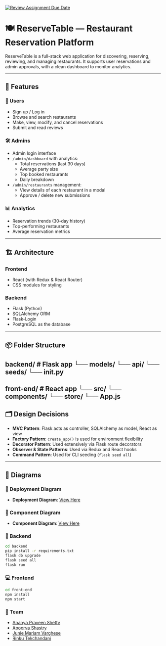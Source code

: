 [![Review Assignment Due Date](https://classroom.github.com/assets/deadline-readme-button-22041afd0340ce965d47ae6ef1cefeee28c7c493a6346c4f15d667ab976d596c.svg)](https://classroom.github.com/a/Fu_pncF5)

# 🍽️ ReserveTable — Restaurant Reservation Platform

ReserveTable is a full-stack web application for discovering, reserving, reviewing, and managing restaurants. It supports user reservations and admin approvals, with a clean dashboard to monitor analytics.

---

## 🌟 Features

### 👥 Users
- Sign up / Log in
- Browse and search restaurants
- Make, view, modify, and cancel reservations
- Submit and read reviews

### 🛠️ Admins
- Admin login interface
- `/admin/dashboard` with analytics:
  - Total reservations (last 30 days)
  - Average party size
  - Top booked restaurants
  - Daily breakdown
- `/admin/restaurants` management:
  - View details of each restaurant in a modal
  - Approve / delete new submissions

### 📊 Analytics
- Reservation trends (30-day history)
- Top-performing restaurants
- Average reservation metrics

---

## 🏗️ Architecture

### Frontend
- React (with Redux & React Router)
- CSS modules for styling

### Backend
- Flask (Python)
- SQLAlchemy ORM
- Flask-Login
- PostgreSQL as the database

---

## 📦 Folder Structure
backend/ # Flask app
└── models/
└── api/
└── seeds/
└── init.py
---
front-end/ # React app
└── src/
└── components/
└── store/
└── App.js
---

## 🗂️ Design Decisions

- **MVC Pattern**: Flask acts as controller, SQLAlchemy as model, React as view
- **Factory Pattern**: `create_app()` is used for environment flexibility
- **Decorator Pattern**: Used extensively via Flask route decorators
- **Observer & State Patterns**: Used via Redux and React hooks
- **Command Pattern**: Used for CLI seeding (`flask seed all`)

---

## 📐 Diagrams

### 🧱 Deployment Diagram
- **Deployment Diagram**: [View Here](./architecture/DeploymentDiagram.png)

### 🧩 Component Diagram
- **Component Diagram**: [View Here](./architecture/ComponentDiagram.png)  

### 🔧 Backend
```bash
cd backend
pip install -r requirements.txt
flask db upgrade
flask seed all
flask run
```
### 💻 Frontend

``` bash
cd front-end
npm install
npm start
```

### 👥 Team
- [Ananya Praveen Shetty](https://github.com/ananya101001)
- [Apoorva Shastry](https://github.com/ApoorvaShastry10)
- [Junie Mariam Varghese](https://github.com/juniemariam)
- [Rinku Tekchandani](https://github.com/rinkutek)


